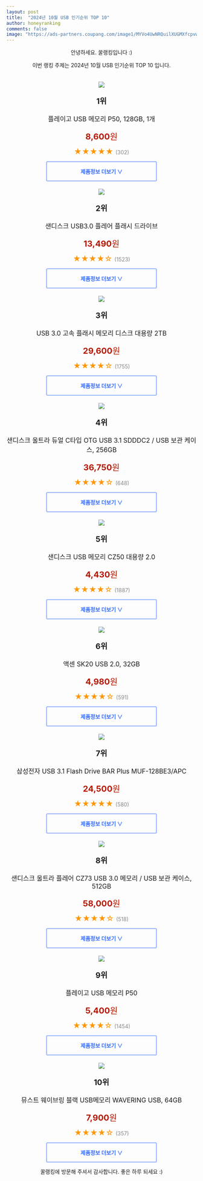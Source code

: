 ```yaml
---
layout: post
title:  "2024년 10월 USB 인기순위 TOP 10"
author: honeyranking
comments: false
image: "https://ads-partners.coupang.com/image1/MYVo4UwNRQuilXUGMXfcpvwUbpc4Y4Hdj9w_bQXjdVI-TrVJlXz6Zf1OnQsreUY_Y2CMWRCskNlbbIk-JPSfFYR1c6IIMqyUgXwtvmn2CNnD3d-J3g_xJm-qE1v-mePkg5tOJIkoAqUP8Ts5QL1Z0d8JVAJXCRJyCOjIf0fG3OPGNnoWqN5XvuXk5X4DnS2ppEPix-J25mrM5A0zXz4X6qV2mbVdpg53dce2G7M7PJr6HwjLKPMJXz0DDddL23JWr7ySsQAkBx9Bq20tYdsM8mn8lIRgJ0pGi9D32-heP8s="
---
```

<p style="text-align: center;">안녕하세요. 꿀랭킹입니다 :)</p>
<p style="text-align: center;">이번 랭킹 주제는 2024년 10월 USB 인기순위 TOP 10 입니다.</p><center><img src="https://ads-partners.coupang.com/image1/MYVo4UwNRQuilXUGMXfcpvwUbpc4Y4Hdj9w_bQXjdVI-TrVJlXz6Zf1OnQsreUY_Y2CMWRCskNlbbIk-JPSfFYR1c6IIMqyUgXwtvmn2CNnD3d-J3g_xJm-qE1v-mePkg5tOJIkoAqUP8Ts5QL1Z0d8JVAJXCRJyCOjIf0fG3OPGNnoWqN5XvuXk5X4DnS2ppEPix-J25mrM5A0zXz4X6qV2mbVdpg53dce2G7M7PJr6HwjLKPMJXz0DDddL23JWr7ySsQAkBx9Bq20tYdsM8mn8lIRgJ0pGi9D32-heP8s=" style="margin-top:20px" /></center><p style="text-align: center; font-size: 20px"><b>1위</b></p><p style="text-align: center; font-size: 17px">플레이고 USB 메모리 P50, 128GB, 1개</p><p style="text-align: center;"><span style="color: #b61800; font-size: 22px;"><b>8,600</b>원</span></p><p style="text-align: center;"><span style="color: #ff9600; font-size: 20px;">★★★★★ </span><span style="color: #878787;">(302)</span></p><center><a href="https://link.coupang.com/re/AFFSDP?lptag=AF3899140&subid=honeyrank&pageKey=5309101612&itemId=7657172318&vendorItemId=74947573873&traceid=V0-153-09bac7b5f3f4541f&clickBeacon=8e8b5040-8d8b-11ef-9ea0-76e7485946b1%7E3&requestid=20241019050000256058837911&token=31850C%7CMIXED"><div style="font-size: 14px; display: inline-block; padding: 15px 90px; color: #346aff; border-radius: 2px; border: 1px solid #346aff; cursor: pointer;"><b>제품정보 더보기 &or;</b></div></a></center><center><img src="https://ads-partners.coupang.com/image1/wKPyUQ6FBnEDYdSBwKbalPnjuTyhocg_XiUWHoqSZjdi48nhk3nN-hjCp7VWv0TR1JtSp15fjyKPnCkBT-QSlgvVHK68WLv7zAPJ3DiDch6G3Kjlj365K_hVm8pLSTVQCmJwlQzUD2bjjxbtJ6BtNxFz3e_Uc-tc5rbRXNH7I6JZAzdhYRhvl2JEF_zx6B6HDKQKmHxKD1ck1JGFU5P8Qj41iQqGX3hLfyjL474XmKlkZNCXz7eQa8Dbs9iBSwTAM0O8EkI99VHgl0HFiLMqUmGR0ipeiCJIQMIzNM51-MpzLn38QozNnGJY" style="margin-top:20px" /></center><p style="text-align: center; font-size: 20px"><b>2위</b></p><p style="text-align: center; font-size: 17px">샌디스크 USB3.0 플레어 플래시 드라이브</p><p style="text-align: center;"><span style="color: #b61800; font-size: 22px;"><b>13,490</b>원</span></p><p style="text-align: center;"><span style="color: #ff9600; font-size: 20px;">★★★★☆ </span><span style="color: #878787;">(1523)</span></p><center><a href="https://link.coupang.com/re/AFFSDP?lptag=AF3899140&subid=honeyrank&pageKey=19813082&itemId=78863531&vendorItemId=70061638509&traceid=V0-153-36380a8d99a7652e&requestid=20241019050000256058837911&token=31850C%7CMIXED"><div style="font-size: 14px; display: inline-block; padding: 15px 90px; color: #346aff; border-radius: 2px; border: 1px solid #346aff; cursor: pointer;"><b>제품정보 더보기 &or;</b></div></a></center><center><img src="https://ads-partners.coupang.com/image1/7fhCZ_rYC62VkmUv7ZKyV-OlNu3JCTGUooR0FweYXvGTvdk8FT4TIYLPbi-zytgkvCqlomJVT1loNNJPcoGNN6EG1JpOd6-PuoE5MZNH_l7ObpY-i1pnp3SZN9tiGyP1OWwkmZx5vTMw9Qo_C9K4YKU351RuGsptrgT0ttKqUjgip9ZDDm9ZKgQUSBHwNWZe6j7PA3VTBjJP7F2btl0g5wA_9-TzUZjml8SsPaO1ZDXyHlCE348YQ44Ig8fzwMTDfeCMQbOK_oaWciOt-iv1y_bakOTsC1QZL8p4it1-vrXRGMCyhSIrRJXjpg==" style="margin-top:20px" /></center><p style="text-align: center; font-size: 20px"><b>3위</b></p><p style="text-align: center; font-size: 17px">USB 3.0 고속 플래시 메모리 디스크 대용량 2TB</p><p style="text-align: center;"><span style="color: #b61800; font-size: 22px;"><b>29,600</b>원</span></p><p style="text-align: center;"><span style="color: #ff9600; font-size: 20px;">★★★★☆ </span><span style="color: #878787;">(1755)</span></p><center><a href="https://link.coupang.com/re/AFFSDP?lptag=AF3899140&subid=honeyrank&pageKey=8334692247&itemId=24065608513&vendorItemId=91107374035&traceid=V0-153-4d4b898d21d0661b&requestid=20241019050000256058837911&token=31850C%7CMIXED"><div style="font-size: 14px; display: inline-block; padding: 15px 90px; color: #346aff; border-radius: 2px; border: 1px solid #346aff; cursor: pointer;"><b>제품정보 더보기 &or;</b></div></a></center><center><img src="https://ads-partners.coupang.com/image1/xt3AtY0X77hltQnmxh4v3z9jDcLgQ2WMnMoDfzTJVIQ12w5sHs5-_7pzcgZZst-YiTNDjvrqe715-yHEp6xsiBFU8nbfUO2cqO0ik2k7tovNggggwf6djUNdu9PtlpZmM3LbcrzzTpeVSYYfYDyRRdGi7fyyjL-cSTMcBm_9l3Ti9z-trLzvb8ayCwYEGGJtgbW_BDUWa5Pz2obq6ckmtr1zLid0GaJPgOXVqJAEql83r_jc00uR1JqiC243_9KEmYW-3wpsZ2VdnVXnCxjNea3f5AoYeErou49DgwLmfYbXggfGH29IxFowCCjkN1I=" style="margin-top:20px" /></center><p style="text-align: center; font-size: 20px"><b>4위</b></p><p style="text-align: center; font-size: 17px">샌디스크 울트라 듀얼 C타입 OTG USB 3.1 SDDDC2 / USB 보관 케이스, 256GB</p><p style="text-align: center;"><span style="color: #b61800; font-size: 22px;"><b>36,750</b>원</span></p><p style="text-align: center;"><span style="color: #ff9600; font-size: 20px;">★★★★☆ </span><span style="color: #878787;">(648)</span></p><center><a href="https://link.coupang.com/re/AFFSDP?lptag=AF3899140&subid=honeyrank&pageKey=6581536406&itemId=14813061301&vendorItemId=82052713599&traceid=V0-153-bdad99cc15f56d1a&clickBeacon=8e8b7750-8d8b-11ef-af14-6a0aba359899%7E3&requestid=20241019050000256058837911&token=31850C%7CMIXED"><div style="font-size: 14px; display: inline-block; padding: 15px 90px; color: #346aff; border-radius: 2px; border: 1px solid #346aff; cursor: pointer;"><b>제품정보 더보기 &or;</b></div></a></center><center><img src="https://ads-partners.coupang.com/image1/KOKPSDjXlXA4-agXKMd0mmP8FD6M9QP1G7jItZ-ezvupDqlR8sxvr27FI54I-ZhjzkrmIaSUpJp3F6Eptwr6ehAMzCfo4qN7dEzdbGJ_OHe0EmtZX1-lLf50ljMVJImuYLHogrKjDnskehKX-eoDnnEgRf_DQSUrVL17paRlZeWM6cLkeI2n2A3M0aKZNtky-KtUDFU4OR5CK74YK2EO3HrI7sBuK7Jfpz-rMrR45rKVcAHp1C1Kh77tU1-fZklb8IxJJ5udXtXoGAfOQHkjD_CLzo4iminYPX7mNU87r62LcEp1Y_n5SbvA1Q==" style="margin-top:20px" /></center><p style="text-align: center; font-size: 20px"><b>5위</b></p><p style="text-align: center; font-size: 17px">샌디스크 USB 메모리 CZ50 대용량 2.0</p><p style="text-align: center;"><span style="color: #b61800; font-size: 22px;"><b>4,430</b>원</span></p><p style="text-align: center;"><span style="color: #ff9600; font-size: 20px;">★★★★☆ </span><span style="color: #878787;">(1887)</span></p><center><a href="https://link.coupang.com/re/AFFSDP?lptag=AF3899140&subid=honeyrank&pageKey=1301293443&itemId=13747029958&vendorItemId=70061602259&traceid=V0-153-4e683c3de954ab27&requestid=20241019050000256058837911&token=31850C%7CMIXED"><div style="font-size: 14px; display: inline-block; padding: 15px 90px; color: #346aff; border-radius: 2px; border: 1px solid #346aff; cursor: pointer;"><b>제품정보 더보기 &or;</b></div></a></center><center><img src="https://ads-partners.coupang.com/image1/IZwxtSsWe5epRVBZIece2O9yRMH4Hre88W0gYbUkv4voTgfQlnR_s94YA-ZoUhH3fx6c9fT3-fk7603E5uLA3G5OIgKPJghj5izATYWafCZma09g1FptSjs1_Aolk8tNny_RL2Z9rHGebPPhkwY_SmHdQUrh5Ni2BlpnZh6lzQUQcXLFf8vjipCGoT5TQ2yz4msGb269vcwgzxIWTjywHRev7ST02o9-x0YaKjW7enSNOcP9kBj4zpGeGsyZAOWeDQRcP0X2M8vC6HG83gseyeQpJAG8kZbtdJ6iPIDV" style="margin-top:20px" /></center><p style="text-align: center; font-size: 20px"><b>6위</b></p><p style="text-align: center; font-size: 17px">액센 SK20 USB 2.0, 32GB</p><p style="text-align: center;"><span style="color: #b61800; font-size: 22px;"><b>4,980</b>원</span></p><p style="text-align: center;"><span style="color: #ff9600; font-size: 20px;">★★★★☆ </span><span style="color: #878787;">(591)</span></p><center><a href="https://link.coupang.com/re/AFFSDP?lptag=AF3899140&subid=honeyrank&pageKey=284366014&itemId=902628976&vendorItemId=5262144811&traceid=V0-153-4e42c121948caec1&clickBeacon=8e8b7750-8d8b-11ef-a4cd-7a552328d069%7E3&requestid=20241019050000256058837911&token=31850C%7CMIXED"><div style="font-size: 14px; display: inline-block; padding: 15px 90px; color: #346aff; border-radius: 2px; border: 1px solid #346aff; cursor: pointer;"><b>제품정보 더보기 &or;</b></div></a></center><center><img src="https://ads-partners.coupang.com/image1/kH1j45Q84gg3FG3FkCNGLEEZ3TuVPgWCPvmfZ4dFMEhA1eROEI9THEUofkPZOsa2IcBchE_MUeh6UJKgHiJPW90VnujzsUUfq5yBxQQdEBaq_I9JEXlYwLZURDzm0sRyEj8yXy3JlnHAGjVsyj4fK21U8BTnMzIMMuzGGfoNvyRg2Q4Itz7gLHuWkJFowJIkOvqcAITkl7fbOIkrKYyzpyj9v2swRtwgjjFVtj-YGmaoddmBSrGOIZA6pLUI4CvASfYXu7Nyz2JE5MM8AsO_Et4epOzShOJs4wuCmQZl7xBgEq4_JzYAKukkog==" style="margin-top:20px" /></center><p style="text-align: center; font-size: 20px"><b>7위</b></p><p style="text-align: center; font-size: 17px">삼성전자 USB 3.1 Flash Drive BAR Plus MUF-128BE3/APC</p><p style="text-align: center;"><span style="color: #b61800; font-size: 22px;"><b>24,500</b>원</span></p><p style="text-align: center;"><span style="color: #ff9600; font-size: 20px;">★★★★★ </span><span style="color: #878787;">(580)</span></p><center><a href="https://link.coupang.com/re/AFFSDP?lptag=AF3899140&subid=honeyrank&pageKey=111559792&itemId=335977109&vendorItemId=86145757035&traceid=V0-153-3f331ab81cf3e13d&requestid=20241019050000256058837911&token=31850C%7CMIXED"><div style="font-size: 14px; display: inline-block; padding: 15px 90px; color: #346aff; border-radius: 2px; border: 1px solid #346aff; cursor: pointer;"><b>제품정보 더보기 &or;</b></div></a></center><center><img src="https://ads-partners.coupang.com/image1/GXTu1egYb5dndnJRGd8QdttfeSsvZgaSTvvuI1ikTne266HRLIAdAx0dQDwk4qRutBrlNPcVqh0oV_sM2fyArqBF8BdY6ALA-g7jP7TiDqiPfx-k165nRhhV_i3bZYa1dbbYy_U7MGooNfmr_u9RPAKbkoHylUKXxwRU4VBD3F3Xej4Q0iWmo0L7rCry_aNqegv7cy6mel_2-oakRC4hEpmeCKB4U8MydMr-q2dZyXT5JJISInJW07qvKl7P-lSk7P6vw65Of2J2GwQ1BeSIzK2mTkLy9YB14njCKozK0vEWCO80aD4AXSABXnfACw==" style="margin-top:20px" /></center><p style="text-align: center; font-size: 20px"><b>8위</b></p><p style="text-align: center; font-size: 17px">샌디스크 울트라 플레어 CZ73 USB 3.0 메모리 / USB 보관 케이스, 512GB</p><p style="text-align: center;"><span style="color: #b61800; font-size: 22px;"><b>58,000</b>원</span></p><p style="text-align: center;"><span style="color: #ff9600; font-size: 20px;">★★★★☆ </span><span style="color: #878787;">(518)</span></p><center><a href="https://link.coupang.com/re/AFFSDP?lptag=AF3899140&subid=honeyrank&pageKey=7424925769&itemId=19271099182&vendorItemId=82052609109&traceid=V0-153-553a8be361a20d91&clickBeacon=8e8b7750-8d8b-11ef-9056-d1a51d4dedc6%7E3&requestid=20241019050000256058837911&token=31850C%7CMIXED"><div style="font-size: 14px; display: inline-block; padding: 15px 90px; color: #346aff; border-radius: 2px; border: 1px solid #346aff; cursor: pointer;"><b>제품정보 더보기 &or;</b></div></a></center><center><img src="https://ads-partners.coupang.com/image1/AiP1Q3Vh8uHNrP-yAg4ETEUdjnFfqm0DUdRI-xfN8fxgfAOvNUk7gl4i21wnLKf-YrMmdgMxx-2ZHbg3QadvNlQpJnI4wtGCmAxxRyibSC_6uIfIvMZC9qpdEIth4e8ariFCMuP6_HXidTJx_3HckQlkYCZ2ipPbHnmal-qatKfiv_GqB-i9IgY3GXwfANZCrBm0LxjWrNQlI3_R32PMamnKVQEE9vsPllJAYOXqWNvB9HWwtC7amtz2lsJq12nzPopHGFXTXB21qlv5ii46WipAMzPLP-xPznZD" style="margin-top:20px" /></center><p style="text-align: center; font-size: 20px"><b>9위</b></p><p style="text-align: center; font-size: 17px">플레이고 USB 메모리 P50</p><p style="text-align: center;"><span style="color: #b61800; font-size: 22px;"><b>5,400</b>원</span></p><p style="text-align: center;"><span style="color: #ff9600; font-size: 20px;">★★★★☆ </span><span style="color: #878787;">(1454)</span></p><center><a href="https://link.coupang.com/re/AFFSDP?lptag=AF3899140&subid=honeyrank&pageKey=5309101612&itemId=7687093185&vendorItemId=74977375673&traceid=V0-153-09bac7b5f3f4541f&requestid=20241019050000256058837911&token=31850C%7CMIXED"><div style="font-size: 14px; display: inline-block; padding: 15px 90px; color: #346aff; border-radius: 2px; border: 1px solid #346aff; cursor: pointer;"><b>제품정보 더보기 &or;</b></div></a></center><center><img src="https://ads-partners.coupang.com/image1/jZDxu0w8deBOfFG8jf9-AW9SGkIM2tkMv4_rTb0-EFhvb_WVU3jUsbZ9YYhARKDLLfWinaBUOjZ54sQbLRQibLSaiFIgAUyex9F5nJZOYr4GUWczK1o8V4U5RdrQ6jopVLCyvaMQsHUZ_CYqdpSIoxj9tsAcmXRdQYwzUvMXxfKkPeRUkNvu1dpgoy2cyG0DV9tTmQ2YHBIWQyWcDUZhG1GtZ-1fJtoxryMW1XhuErCO0BALJmA7znL1OZvdj8dnpuAsjK8dfabZCBVgEkPEztRLLawRRP9g2K2Oj3ru4w==" style="margin-top:20px" /></center><p style="text-align: center; font-size: 20px"><b>10위</b></p><p style="text-align: center; font-size: 17px">뮤스트 웨이브링 블랙 USB메모리 WAVERING USB, 64GB</p><p style="text-align: center;"><span style="color: #b61800; font-size: 22px;"><b>7,900</b>원</span></p><p style="text-align: center;"><span style="color: #ff9600; font-size: 20px;">★★★★☆ </span><span style="color: #878787;">(357)</span></p><center><a href="https://link.coupang.com/re/AFFSDP?lptag=AF3899140&subid=honeyrank&pageKey=226000492&itemId=715928740&vendorItemId=4812838448&traceid=V0-153-9bf632557e9a26b4&clickBeacon=8e8b7750-8d8b-11ef-82b7-2546c41c1d9b%7E3&requestid=20241019050000256058837911&token=31850C%7CMIXED"><div style="font-size: 14px; display: inline-block; padding: 15px 90px; color: #346aff; border-radius: 2px; border: 1px solid #346aff; cursor: pointer;"><b>제품정보 더보기 &or;</b></div></a></center><p style="text-align: center;">꿀랭킹에 방문해 주셔서 감사합니다. 좋은 하루 되세요 :)</p>